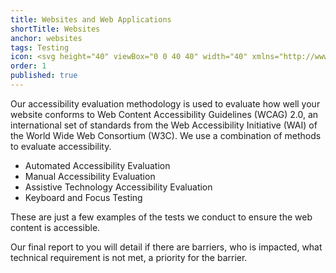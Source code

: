 ```yaml
---
title: Websites and Web Applications
shortTitle: Websites
anchor: websites
tags: Testing
icon: <svg height="40" viewBox="0 0 40 40" width="40" xmlns="http://www.w3.org/2000/svg"><circle cx="20" cy="20" fill="#162ade" r="20"/><g fill="#fff"><path d="m30.5 29.07a1.43 1.43 0 0 1 -1.43 1.43h-18.14a1.43 1.43 0 0 1 -1.43-1.43v-18.14a1.43 1.43 0 0 1 1.43-1.43h18.14a1.43 1.43 0 0 1 1.43 1.43zm-1.43-20.53h-18.14a2.39 2.39 0 0 0 -2.39 2.39v18.14a2.39 2.39 0 0 0 2.39 2.39h18.14a2.39 2.39 0 0 0 2.39-2.39v-18.14a2.39 2.39 0 0 0 -2.39-2.39z"/><path d="m10.45 12.36h19.1v.96h-19.1z"/><path d="m10.93 10.45h.96v.96h-.96z"/><path d="m12.84 10.45h.96v.96h-.96z"/><path d="m28.12 10.45h.96v.96h-.96z"/><path d="m22.39 14.75h-11.46a.48.48 0 0 0 -.48.48v5.77a.47.47 0 0 0 .14.33.48.48 0 0 0 .34.14h11.46a.45.45 0 0 0 .33-.14.47.47 0 0 0 .14-.33v-5.77a.48.48 0 0 0 -.14-.34.45.45 0 0 0 -.33-.14z"/><path d="m23.82 14.75h3.34v.96h-3.34z"/><path d="m26.68 20.48h.96v.96h-.96z"/><path d="m28.59 20.48h.96v.96h-.96z"/><path d="m23.82 16.66h5.73v.96h-5.73z"/><path d="m23.82 18.57h5.73v.96h-5.73z"/><path d="m15.7 22.39h-4.77a.48.48 0 0 0 -.48.47v3.82a.48.48 0 0 0 .48.48h4.77a.48.48 0 0 0 .48-.48v-3.82a.47.47 0 0 0 -.14-.33.48.48 0 0 0 -.34-.14z"/><path d="m29.07 22.39h-4.77a.47.47 0 0 0 -.48.47v3.82a.48.48 0 0 0 .48.48h4.77a.48.48 0 0 0 .48-.48v-3.82a.47.47 0 0 0 -.14-.33.48.48 0 0 0 -.34-.14z"/><path d="m22.39 22.39h-4.78a.47.47 0 0 0 -.47.47v3.82a.48.48 0 0 0 .14.34.45.45 0 0 0 .33.14h4.78a.45.45 0 0 0 .33-.14.48.48 0 0 0 .14-.34v-3.82a.47.47 0 0 0 -.14-.33.45.45 0 0 0 -.33-.14z"/><path d="m10.45 28.12h5.73v.96h-5.73z"/><path d="m17.14 28.12h5.73v.96h-5.73z"/><path d="m23.82 28.12h5.73v.96h-5.73z"/></g></svg>
order: 1
published: true
---
```


Our accessibility evaluation methodology is used to evaluate how well your website conforms to Web Content Accessibility Guidelines (WCAG) 2.0, an international set of standards from the Web Accessibility Initiative (WAI) of the World Wide Web Consortium (W3C). We use a combination of methods to evaluate accessibility.

- Automated Accessibility Evaluation
- Manual Accessibility Evaluation
- Assistive Technology Accessibility Evaluation
- Keyboard and Focus Testing

These are just a few examples of the tests we conduct to ensure the web content is accessible.

Our final report to you will detail if there are barriers, who is impacted, what technical requirement is not met, a priority for the barrier.
